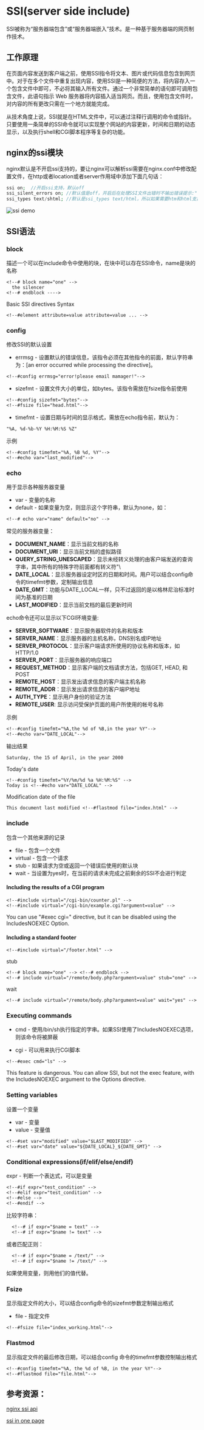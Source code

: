 # SSI(server side include)

SSI被称为“服务器端包含”或“服务器端嵌入”技术。是一种基于服务器端的网页制作技术。

## 工作原理
在页面内容发送到客户端之前，使用SSI指令将文本、图片或代码信息包含到网页中。对于在多个文件中重复出现内容，使用SSI是一种简便的方法，将内容存入一个包含文件中即可，不必将其输入所有文件。通过一个非常简单的语句即可调用包含文件，此语句指示 Web 服务器将内容插入适当网页。而且，使用包含文件时，对内容的所有更改只需在一个地方就能完成。


从技术角度上说，SSI就是在HTML文件中，可以通过注释行调用的命令或指针。只要使用一条简单的SSI命令就可以实现整个网站的内容更新，时间和日期的动态显示，以及执行shell和CGI脚本程序等复杂的功能。

## nginx的ssi模块

nginx默认是不开启ssi支持的，要让nginx可以解析ssi需要在nginx.conf中修改配置文件，在http或者location或者server作用域中添加下面几句话：

```php
ssi on;  //开启ssi支持，默认off
ssi_silent_errors on; //默认值是off，开启后在处理SSI文件出错时不输出错误提示:"[an error occurred while processing the directive] " 
ssi_types text/shtml; //默认是ssi_types text/html，所以如果需要htm和html支持，则不需要设置这句，如果需要shtml支持，则需要设置：ssi_types text/shtml
```

![ssi demo](../images/ssi.png)

## SSI语法

> <!--# command parameter1=value parameter2=value... -->

### block
描述一个可以在include命令中使用的块，在块中可以存在SSI命令，name是块的名称

```
<!--# block name="one" -->
  the silencer
<!--# endblock ---->
```

Basic SSI directives Syntax

```
<!--#element attribute=value attribute=value ... -->
```

### config
修改SSI的默认设置

* errmsg - 设置默认的错误信息，该指令必须在其他指令的前面，默认字符串为：[an error occurred while processing the directive]。

```
<!--#config errmsg="error!please email mamager!"-->
```
* sizefmt - 设置文件大小的单位，如bytes。该指令需放在fsize指令前使用

```
<!--#config sizefmt="bytes"-->
<!--#fsize file="head.html"-->
```

* timefmt - 设置日期与时间的显示格式，需放在echo指令前，默认为：

```
"%A, %d-%b-%Y %H:%M:%S %Z"
```

示例

```
<!--#config timefmt="%A, %B %d, %Y"-->
<!--#echo var="last_modified"-->
```

### echo
用于显示各种服务器变量

* var - 变量的名称
* default - 如果变量为空，则显示这个字符串，默认为none，如：

```
<!--# echo var="name" default="no" -->  
```
常见的服务器变量：

* **DOCUMENT_NAME**：显示当前文档的名称
* **DOCUMENT_URI**：显示当前文档的虚拟路径
* **QUERY_STRING_UNESCAPED**：显示未经转义处理的由客户端发送的查询字串，其中所有的特殊字符前面都有转义符"\
* **DATE_LOCAL**：显示服务器设定时区的日期和时间。用户可以结合config命令的timefmt参数，定制输出信息
* **DATE_GMT**：功能与DATE_LOCAL一样，只不过返回的是以格林尼治标准时间为基准的日期
* **LAST_MODIFIED**：显示当前文档的最后更新时间

echo命令还可以显示以下CGI环境变量:

* **SERVER_SOFTWARE**：显示服务器软件的名称和版本
* **SERVER_NAME**：显示服务器的主机名称，DNS别名或IP地址
* **SERVER_PROTOCOL**：显示客户端请求所使用的协议名称和版本，如HTTP/1.0
* **SERVER_PORT**：显示服务器的响应端口
* **REQUEST_METHOD**：显示客户端的文档请求方法，包括GET, HEAD, 和POST
* **REMOTE_HOST**：显示发出请求信息的客户端主机名称
* **REMOTE_ADDR**：显示发出请求信息的客户端IP地址
* **AUTH_TYPE**：显示用户身份的验证方法
* **REMOTE_USER**: 显示访问受保护页面的用户所使用的帐号名称


示例
```
<!--#config timefmt="%A,the %d of %B,in the year %Y"-->
<!--#echo var="DATE_LOCAL"-->
```

输出结果
```
Saturday, the 15 of April, in the year 2000
```

Today's date

```
<!--#config timefmt="%Y/%m/%d %a %H:%M:%S" -->
Today is <!--#echo var="DATE_LOCAL" -->
```

Modification date of the file

```
This document last modified <!--#flastmod file="index.html" -->
```

### include
包含一个其他来源的记录

* file - 包含一个文件
* virtual - 包含一个请求
* stub - 如果请求为空或返回一个错误后使用的默认块
* wait - 当设置为yes时，在当前的请求未完成之前剩余的SSI不会进行判定
#### Including the results of a CGI program

```
<!--#include virtual="/cgi-bin/counter.pl" -->
<!--#include virtual="/cgi-bin/example.cgi?argument=value" -->
```

You can use "#exec cgi=" directive, but it can be disabled using the IncludesNOEXEC Option.

#### Including a standard footer

```
<!--#include virtual="/footer.html" -->
```
stub
```
<!--# block name="one" --> <!--# endblock -->
<!--# include virtual="/remote/body.php?argument=value" stub="one" -->
```
wait
```
<!--# include virtual="/remote/body.php?argument=value" wait="yes" -->
```
### Executing commands

* cmd - 使用/bin/sh执行指定的字串。如果SSI使用了IncludesNOEXEC选项，则该命令将被屏蔽

* cgi - 可以用来执行CGI脚本 

```
<!--#exec cmd="ls" -->
```

This feature is dangerous. You can allow SSI, but not the exec feature, with the IncludesNOEXEC argument to the Options directive.

### Setting variables
设置一个变量
* var - 变量
* value - 变量值

```
<!--#set var="modified" value="$LAST_MODIFIED" -->
<!--#set var="date" value="${DATE_LOCAL}_${DATE_GMT}" -->
```

### Conditional expressions(if/elif/else/endif)

expr - 判断一个表达式，可以是变量

```
<!--#if expr="test_condition" -->
<!--#elif expr="test_condition" -->
<!--#else -->
<!--#endif -->
```

比较字符串：

```
  <!--# if expr="$name = text" -->
  <!--# if expr="$name != text" -->

```
或者匹配正则：

```
  <!--# if expr="$name = /text/" -->
  <!--# if expr="$name != /text/" -->
```

如果使用变量，则用他们的值代替。

### Fsize
显示指定文件的大小，可以结合config命令的sizefmt参数定制输出格式

* file - 指定文件
```
<!--#fsize file="index_working.html"-->
```

### Flastmod
显示指定文件的最后修改日期，可以结合config 命令的timefmt参数控制输出格式

```
<!--#config timefmt="%A, the %d of %B, in the year %Y"-->
<!--#flastmod file="file.html"-->
```

## 参考资源：
[nginx ssi api](http://nginx.org/en/docs/http/ngx_http_ssi_module.html)

[ssi in one page](http://www.ssi.su/)